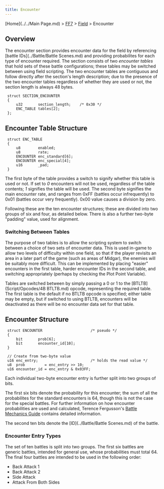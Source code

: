 ```yaml
---
title: Encounter
---
```


[Home](../../Main Page.md) > [FF7](../../FF7.md) > [Field](../Field.md) > Encounter

## Overview

The encounter section provides encounter data for the field by referencing [battle IDs](../Battle/Battle Scenes.md) and providing probabilites for each type of encounter required. The section consists of two *encounter tables* that hold sets of these battle configurations; these tables may be switched between using field scripting. The two encounter tables are contiguous and follow directly after the section's length description; due to the presence of the two encounter tables regardless of whether they are used or not, the section length is always 48 bytes.

` struct SECTION_ENCOUNTER`  
` {`  
`     u32       section_length;    /* 0x30 */`  
`     ENC_TABLE tables[2];`  
` };`

  

## Encounter Table Structure

` struct ENC_TABLE`  
` {`  
`     u8        enabled;`  
`     u8        rate;`  
`     ENCOUNTER enc_standard[6];`  
`     ENCOUNTER enc_special[4];`  
`     u16       _pad;`  
` }`

The first byte of the table provides a switch to signify whether this table is used or not. If set to *0* encounters will not be used, regardless of the table contents; *1* signifies the table will be used. The second byte signifies the main encounter rate, and ranges from 0xFF (battles occur infrequently) to 0x01 (battles occur very frequently). 0x00 value causes a division by zero.

Following these are the ten encounter structures; these are divided into two groups of six and four, as detailed below. There is also a further two-byte "padding" value, used for alignment.

### Switching Between Tables

The purpose of two tables is to allow the scripting system to switch between a choice of two sets of encounter data. This is used in-game to allow two levels of difficulty within one field, so that if the player revisits an area in a later part of the game (such as areas of Midgar), the enemies will be suitably more difficult. This can be implemented by placing "easier" encounters in the first table, harder encounter IDs in the second table, and switching appropriately (perhaps by checking the Plot Point Variable).

Tables are switched between by simply passing a 0 or 1 to the [BTLTB](Script/Opcodes/4B BTLTB.md) opcode, representing the required table. The first table is the default if no BTLTB opcode is specified; either table may be empty, but if switched to using BTLTB, encounters will be deactivated as there will be no encounter data set for that table.

## Encounter Structure

` struct ENCOUNTER                      /* pseudo */`  
` {`  
`     bit       prob[6];`  
`     bit       encounter_id[10];`  
` }`

` // Create from two-byte value`  
` u16 enc_entry;                        /* holds the read value */`  
` u8  prob         = enc_entry >> 10;`  
` u16 encounter_id = enc_entry & 0x03FF;`

Each individual two-byte encounter entry is further split into two groups of bits.

The first six bits denote the probability for this encounter; the sum of all the probabilites for the standard encounters is 64, though this is not the case for the special battles. For further information on how encounter probabilities are used and calculated, Terence Fergusson's [Battle Mechanics Guide](http://db.gamefaqs.com/console/psx/file/final_fantasy_vii_enemy_mech.txt) contains detailed information.

The second ten bits denote the [ID](../Battle/Battle Scenes.md) of the battle.

### Encounter Entry Types

The set of ten battles is split into two groups. The first six battles are generic battles, intended for general use, whose probabilities must total 64. The final four battles are intended to be used in the following order:

-   Back Attack 1
-   Back Attack 2
-   Side Attack
-   Attack From Both Sides

